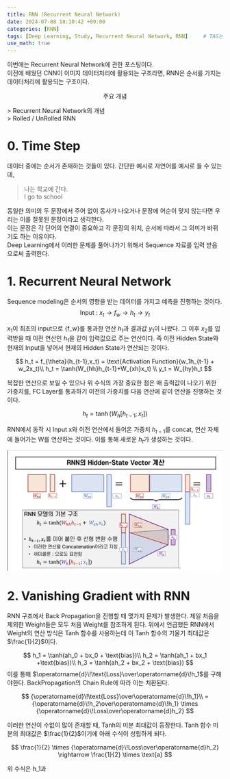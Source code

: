 ```yaml
---
title: RNN (Recurrent Neural Network)
date: 2024-07-08 18:10:42 +09:00
categories: [RNN]
tags: [Deep Learning, Study, Recurrent Neural Network, RNN]		# TAG는 반드시 소문자로 이루어져야함!
use_math: true
---
```


이번에는 Recurrent Neural Network에 관한 포스팅이다.    
이전에 배웠던 CNN이 이미지 데이터처리에 활용되는 구조라면, RNN은 순서를 가지는 데이터처리에 활용되는 구조이다.

<p align = center>주요 개념</p>
> Recurrent Neural Network의 개념<br>
> Rolled / UnRolled RNN

# 0. Time Step
데이터 중에는 순서가 존재하는 것들이 있다. 간단한 예시로 자연어를 예시로 들 수 있는데, 
> 나는 학교에 간다. <br>
> I go to school

동일한 의미의 두 문장에서 주어 없이 동사가 나오거나 문장에 어순이 맞지 않는다면 우리는 이를 잘못된 문장이라고 생각한다.<br>
이는 문장은 각 단어의 연결이 중요하고 각 문장의 위치, 순서에 따라서 그 의미가 바뀌기도 하는 이유이다.<br>
Deep Learning에서 이러한 문제를 풀어나가기 위해서 Sequence 자료를 입력 받음으로써 출력한다.

# 1. Recurrent Neural Network
Sequence modeling은 순서의 영향을 받는 데이터를 가지고 예측을 진행하는 것이다.<br>
$$
\text{Input : }x_t \rightarrow f_w \rightarrow h_t \rightarrow y_t
$$

$x_1$이 최초의 input으로 {f_w}를 통과한 연산 $h_1$과 
결과값 $y_1$이 나왔다. 그 이후 $x_2$를 입력받을 때 이전 연산인 $h_1$을 같이 입력값으로 주는 연산이다. 즉 이전 Hidden State와 현재의 Input을 넣어서 현재의 Hidden State가 연산되는 것이다.<br>


$$
h_t = f_{\theta}(h_{t-1},x_t) = \text{Activation Function}(w_1h_{t-1} + w_2x_t)\\
h_t = \tanh(W_{hh}h_{t-1}+W_{xh}x_t) \\
y_t = W_{hy}h_t
$$

복잡한 연산으로 보일 수 있으나 위 수식의 가장 중요한 점은 매 출력값이 나오기 위한 가중치를, FC Layer를 통과하기 이전의 가중치를 다음 연산에 같이 연산을 진행하는 것이다.


$$
h_t = \tanh(W_h[h_{t-1};x_t])
$$

RNN에서 동작 시 Input x와 이전 연산에서 들어온 가중치 $h_{t-1}$를 concat, 연산 자체에 들어가는 W를 연산하는 것이다. 이를 통해 새로운 $h_t$가 생성하는 것이다.

![RNN연산](../assets/img/RNN/RNN연산.png)


# 2. Vanishing Gradient with RNN
RNN 구조에서 Back Propagation을 진행할 때 몇가지 문제가 발생한다.
제일 처음을 제외한 Weight들은 모두 처음 Weight를 참조하게 된다. 위에서 언급했든 RNN에서 Weight의 연산 방식은 Tanh 함수를 사용하는데 이 Tanh 함수의 기울기 최대값은 $\frac{1}{2}$이다.

$$
h_1 = \tanh(ah_0 + bx_0 + \text{bias})\\
h_2 = \tanh(ah_1 + bx_1 +\text{bias})\\
h_3 = \tanh(ah_2 + bx_2 + \text{bias})
$$
이를 통해 $\operatorname{d}\!\text{Loss}\over\operatorname{d}\!h_1$를 구해야한다. BackPropagation의 Chain Rule에 따라 이는 치환된다.

$$
{\operatorname{d}\!\text{Loss}\over\operatorname{d}\!h_1}\\
= {\operatorname{d}\!h_2\over\operatorname{d}\!h_1} \times {\operatorname{d}\!Loss\over\operatorname{d}h_2}
$$

이러한 연산이 수없이 많이 존재할 때, Tanh의 미분 최대값이 등장한다. Tanh 함수 미분의 최대값은 $\frac{1}{2}$이기에 아래 수식이 성립하게 되다.

$$
\frac{1}{2} \times {\operatorname{d}\!Loss\over\operatorname{d}h_2} \rightarrow \frac{1}{2} \times \text{a}
$$

위 수식은 h_1과 